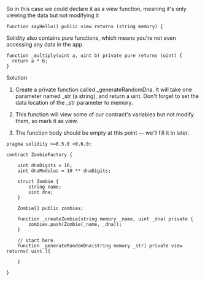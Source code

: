 So in this case we could declare it as a view function, meaning it's only viewing the data but not modifying it

```
function sayHello() public view returns (string memory) {
```

Solidity also contains pure functions, which means you're not even accessing any data in the app

```
function _multiply(uint a, uint b) private pure returns (uint) {
  return a * b;
}
```

Solution 

1. Create a private function called _generateRandomDna. It will take one parameter named _str (a string), and return a uint. Don't forget to set the data location of the _str parameter to memory.

2. This function will view some of our contract's variables but not modify them, so mark it as view.

3. The function body should be empty at this point — we'll fill it in later.

```
pragma solidity >=0.5.0 <0.6.0;

contract ZombieFactory {

    uint dnaDigits = 16;
    uint dnaModulus = 10 ** dnaDigits;

    struct Zombie {
        string name;
        uint dna;
    }

    Zombie[] public zombies;

    function _createZombie(string memory _name, uint _dna) private {
        zombies.push(Zombie(_name, _dna));
    }

    // start here
    function _generateRandomDna(string memory _str) private view returns( uint ){

    }

}
```
   
